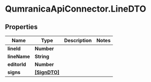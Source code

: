# QumranicaApiConnector.LineDTO

## Properties

Name | Type | Description | Notes
------------ | ------------- | ------------- | -------------
**lineId** | **Number** |  | 
**lineName** | **String** |  | 
**editorId** | **Number** |  | 
**signs** | [**[SignDTO]**](SignDTO.md) |  | 


